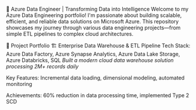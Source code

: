 🚀 Azure Data Engineer | Transforming Data into Intelligence
Welcome to my Azure Data Engineering portfolio! I'm passionate about building scalable, efficient, and reliable data solutions on Microsoft Azure. This repository showcases my journey through various data engineering projects—from simple ETL pipelines to complex cloud architectures.

📂 Project Portfolio
🏗️ Enterprise Data Warehouse & ETL Pipeline
Tech Stack: Azure Data Factory, Azure Synapse Analytics, Azure Data Lake Storage, Azure Databricks, SQL
*Built a modern cloud data warehouse solution processing 2M+ records daily*

Key Features: Incremental data loading, dimensional modeling, automated monitoring

Achievements: 60% reduction in data processing time, implemented Type 2 SCD
